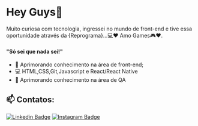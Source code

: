 # Hey Guys👋



Muito curiosa com tecnologia, ingressei no mundo de front-end e tive essa oportunidade através da {Reprograma}...💻❤
Amo Games🎮❤.

#### "Só sei que nada sei!"

- 🌱 Aprimorando conhecimento na área de front-end; 
- 💻 HTML,CSS,Git,Javascript e React/React Native
- 🌱 Aprimorando conhecimento na área de QA

## 📫 Contatos:
 [![Linkedin Badge](https://img.shields.io/badge/-LinkedIn-blue?style=flat-square&logo=Linkedin&logoColor=white&link=https://www.linkedin.com/in/millena-gomes/)](https://www.linkedin.com/in/millena-gomes/)
 [![Instagram Badge](https://img.shields.io/badge/-Instagram-violet?style=flat-square&logo=Instagram&logoColor=white&link=https://www.instagram.com/millena_gomes/)](https://www.instagram.com/millena_gomes/)


